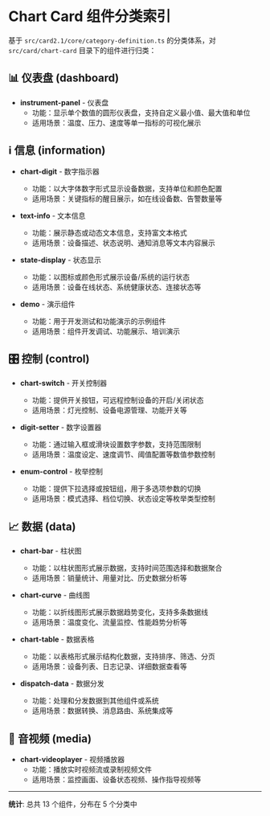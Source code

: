 # Chart Card 组件分类索引

基于 `src/card2.1/core/category-definition.ts` 的分类体系，对 `src/card/chart-card` 目录下的组件进行归类：

## 📊 仪表盘 (dashboard)
- **instrument-panel** - 仪表盘
  - 功能：显示单个数值的圆形仪表盘，支持自定义最小值、最大值和单位
  - 适用场景：温度、压力、速度等单一指标的可视化展示

## ℹ️ 信息 (information)  
- **chart-digit** - 数字指示器
  - 功能：以大字体数字形式显示设备数据，支持单位和颜色配置
  - 适用场景：关键指标的醒目展示，如在线设备数、告警数量等

- **text-info** - 文本信息
  - 功能：展示静态或动态文本信息，支持富文本格式
  - 适用场景：设备描述、状态说明、通知消息等文本内容展示

- **state-display** - 状态显示
  - 功能：以图标或颜色形式展示设备/系统的运行状态
  - 适用场景：设备在线状态、系统健康状态、连接状态等

- **demo** - 演示组件
  - 功能：用于开发测试和功能演示的示例组件
  - 适用场景：组件开发调试、功能展示、培训演示

## 🎛️ 控制 (control)
- **chart-switch** - 开关控制器
  - 功能：提供开关按钮，可远程控制设备的开启/关闭状态
  - 适用场景：灯光控制、设备电源管理、功能开关等

- **digit-setter** - 数字设置器
  - 功能：通过输入框或滑块设置数字参数，支持范围限制
  - 适用场景：温度设定、速度调节、阈值配置等数值参数控制

- **enum-control** - 枚举控制
  - 功能：提供下拉选择或按钮组，用于多选项参数的切换
  - 适用场景：模式选择、档位切换、状态设定等枚举类型控制

## 📈 数据 (data)
- **chart-bar** - 柱状图
  - 功能：以柱状图形式展示数据，支持时间范围选择和数据聚合
  - 适用场景：销量统计、用量对比、历史数据分析等

- **chart-curve** - 曲线图
  - 功能：以折线图形式展示数据趋势变化，支持多条数据线
  - 适用场景：温度变化、流量监控、性能趋势分析等

- **chart-table** - 数据表格
  - 功能：以表格形式展示结构化数据，支持排序、筛选、分页
  - 适用场景：设备列表、日志记录、详细数据查看等

- **dispatch-data** - 数据分发
  - 功能：处理和分发数据到其他组件或系统
  - 适用场景：数据转换、消息路由、系统集成等

## 🎥 音视频 (media)
- **chart-videoplayer** - 视频播放器
  - 功能：播放实时视频流或录制视频文件
  - 适用场景：监控画面、设备状态视频、操作指导视频等

---
**统计**: 总共 13 个组件，分布在 5 个分类中